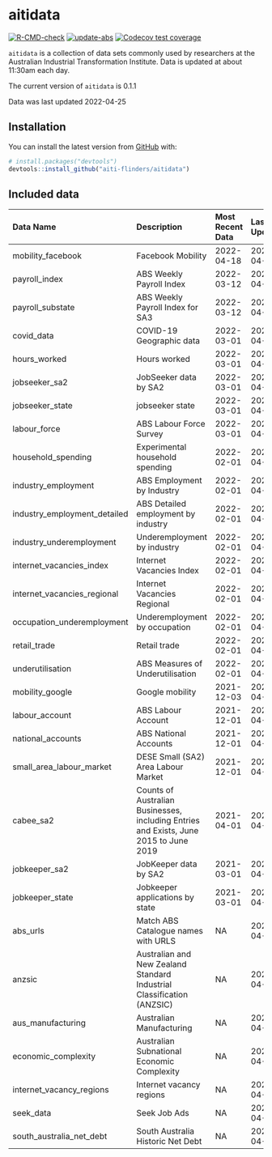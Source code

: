 
<!-- README.md is generated from README.Rmd. Please edit that file -->

# aitidata

<!-- badges: start -->

[![R-CMD-check](https://github.com/aiti-flinders/aitidata/actions/workflows/R-CMD-check.yaml/badge.svg?branch=data_prep)](https://github.com/aiti-flinders/aitidata/actions/workflows/R-CMD-check.yaml)
[![update-abs](https://github.com/aiti-flinders/aitidata/workflows/update-abs/badge.svg)](https://github.com/aiti-flinders/aitidata/actions)
[![Codecov test
coverage](https://codecov.io/gh/aiti-flinders/aitidata/branch/master/graph/badge.svg)](https://app.codecov.io/gh/aiti-flinders/aitidata?branch=master)
<!-- badges: end -->

`aitidata` is a collection of data sets commonly used by researchers at
the Australian Industrial Transformation Institute. Data is updated at
about 11:30am each day.

The current version of `aitidata` is 0.1.1

Data was last updated 2022-04-25

## Installation

You can install the latest version from [GitHub](https://github.com/)
with:

``` r
# install.packages("devtools")
devtools::install_github("aiti-flinders/aitidata")
```

## Included data

| Data Name                      | Description                                                                           | Most Recent Data | Last Updated |
| :----------------------------- | :------------------------------------------------------------------------------------ | :--------------- | :----------- |
| mobility\_facebook             | Facebook Mobility                                                                     | 2022-04-18       | 2022-04-25   |
| payroll\_index                 | ABS Weekly Payroll Index                                                              | 2022-03-12       | 2022-04-25   |
| payroll\_substate              | ABS Weekly Payroll Index for SA3                                                      | 2022-03-12       | 2022-04-25   |
| covid\_data                    | COVID-19 Geographic data                                                              | 2022-03-01       | 2022-04-25   |
| hours\_worked                  | Hours worked                                                                          | 2022-03-01       | 2022-04-25   |
| jobseeker\_sa2                 | JobSeeker data by SA2                                                                 | 2022-03-01       | 2022-04-25   |
| jobseeker\_state               | jobseeker state                                                                       | 2022-03-01       | 2022-04-25   |
| labour\_force                  | ABS Labour Force Survey                                                               | 2022-03-01       | 2022-04-25   |
| household\_spending            | Experimental household spending                                                       | 2022-02-01       | 2022-04-25   |
| industry\_employment           | ABS Employment by Industry                                                            | 2022-02-01       | 2022-04-25   |
| industry\_employment\_detailed | ABS Detailed employment by industry                                                   | 2022-02-01       | 2022-04-25   |
| industry\_underemployment      | Underemployment by industry                                                           | 2022-02-01       | 2022-04-25   |
| internet\_vacancies\_index     | Internet Vacancies Index                                                              | 2022-02-01       | 2022-04-25   |
| internet\_vacancies\_regional  | Internet Vacancies Regional                                                           | 2022-02-01       | 2022-04-25   |
| occupation\_underemployment    | Underemployment by occupation                                                         | 2022-02-01       | 2022-04-25   |
| retail\_trade                  | Retail trade                                                                          | 2022-02-01       | 2022-04-25   |
| underutilisation               | ABS Measures of Underutilisation                                                      | 2022-02-01       | 2022-04-25   |
| mobility\_google               | Google mobility                                                                       | 2021-12-03       | 2022-04-25   |
| labour\_account                | ABS Labour Account                                                                    | 2021-12-01       | 2022-04-25   |
| national\_accounts             | ABS National Accounts                                                                 | 2021-12-01       | 2022-04-25   |
| small\_area\_labour\_market    | DESE Small (SA2) Area Labour Market                                                   | 2021-12-01       | 2022-04-25   |
| cabee\_sa2                     | Counts of Australian Businesses, including Entries and Exists, June 2015 to June 2019 | 2021-04-01       | 2022-04-25   |
| jobkeeper\_sa2                 | JobKeeper data by SA2                                                                 | 2021-03-01       | 2022-04-25   |
| jobkeeper\_state               | Jobkeeper applications by state                                                       | 2021-03-01       | 2022-04-25   |
| abs\_urls                      | Match ABS Catalogue names with URLS                                                   | NA               | 2022-04-25   |
| anzsic                         | Australian and New Zealand Standard Industrial Classification (ANZSIC)                | NA               | 2022-04-25   |
| aus\_manufacturing             | Australian Manufacturing                                                              | NA               | 2022-04-25   |
| economic\_complexity           | Australian Subnational Economic Complexity                                            | NA               | 2022-04-25   |
| internet\_vacancy\_regions     | Internet vacancy regions                                                              | NA               | 2022-04-25   |
| seek\_data                     | Seek Job Ads                                                                          | NA               | 2022-04-25   |
| south\_australia\_net\_debt    | South Australia Historic Net Debt                                                     | NA               | 2022-04-25   |
